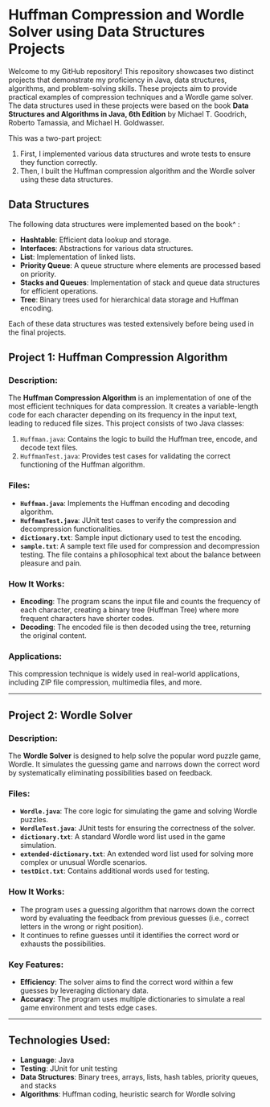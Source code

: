 # Huffman Compression and Wordle Solver using Data Structures Projects

Welcome to my GitHub repository! This repository showcases two distinct projects that demonstrate my proficiency in Java, data structures, algorithms, and problem-solving skills. These projects aim to provide practical examples of compression techniques and a Wordle game solver. The data structures used in these projects were based on the book **Data Structures and Algorithms in Java, 6th Edition** by Michael T. Goodrich, Roberto Tamassia, and Michael H. Goldwasser.

This was a two-part project:
1. First, I implemented various data structures and wrote tests to ensure they function correctly.
2. Then, I built the Huffman compression algorithm and the Wordle solver using these data structures.

## Data Structures

The following data structures were implemented based on the book^ :
- **Hashtable**: Efficient data lookup and storage.
- **Interfaces**: Abstractions for various data structures.
- **List**: Implementation of linked lists.
- **Priority Queue**: A queue structure where elements are processed based on priority.
- **Stacks and Queues**: Implementation of stack and queue data structures for efficient operations.
- **Tree**: Binary trees used for hierarchical data storage and Huffman encoding.

Each of these data structures was tested extensively before being used in the final projects.

## Project 1: Huffman Compression Algorithm

### Description:
The **Huffman Compression Algorithm** is an implementation of one of the most efficient techniques for data compression. It creates a variable-length code for each character depending on its frequency in the input text, leading to reduced file sizes. This project consists of two Java classes:
1. `Huffman.java`: Contains the logic to build the Huffman tree, encode, and decode text files.
2. `HuffmanTest.java`: Provides test cases for validating the correct functioning of the Huffman algorithm.

### Files:
- **`Huffman.java`**: Implements the Huffman encoding and decoding algorithm.
- **`HuffmanTest.java`**: JUnit test cases to verify the compression and decompression functionalities.
- **`dictionary.txt`**: Sample input dictionary used to test the encoding.
- **`sample.txt`**: A sample text file used for compression and decompression testing. The file contains a philosophical text about the balance between pleasure and pain.

### How It Works:
- **Encoding**: The program scans the input file and counts the frequency of each character, creating a binary tree (Huffman Tree) where more frequent characters have shorter codes.
- **Decoding**: The encoded file is then decoded using the tree, returning the original content.
  
### Applications:
This compression technique is widely used in real-world applications, including ZIP file compression, multimedia files, and more.

---

## Project 2: Wordle Solver

### Description:
The **Wordle Solver** is designed to help solve the popular word puzzle game, Wordle. It simulates the guessing game and narrows down the correct word by systematically eliminating possibilities based on feedback.

### Files:
- **`Wordle.java`**: The core logic for simulating the game and solving Wordle puzzles.
- **`WordleTest.java`**: JUnit tests for ensuring the correctness of the solver.
- **`dictionary.txt`**: A standard Wordle word list used in the game simulation.
- **`extended-dictionary.txt`**: An extended word list used for solving more complex or unusual Wordle scenarios.
- **`testDict.txt`**: Contains additional words used for testing.

### How It Works:
- The program uses a guessing algorithm that narrows down the correct word by evaluating the feedback from previous guesses (i.e., correct letters in the wrong or right position).
- It continues to refine guesses until it identifies the correct word or exhausts the possibilities.

### Key Features:
- **Efficiency**: The solver aims to find the correct word within a few guesses by leveraging dictionary data.
- **Accuracy**: The program uses multiple dictionaries to simulate a real game environment and tests edge cases.

---

## Technologies Used:
- **Language**: Java
- **Testing**: JUnit for unit testing
- **Data Structures**: Binary trees, arrays, lists, hash tables, priority queues, and stacks
- **Algorithms**: Huffman coding, heuristic search for Wordle solving
